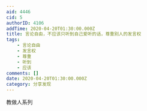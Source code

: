 ```yaml
---
aid: 4446
cid: 5
authorID: 4106
addTime: 2020-04-20T01:30:00.000Z
title: 言论自由，不应该只听到自己爱听的话，尊重别人的发言权
tags:
    - 言论自由
    - 发言权
    - 尊重
    - 听到
    - 应该
comments: []
date: 2020-04-20T01:30:00.000Z
category: 分享发现
---
```


教做人系列
